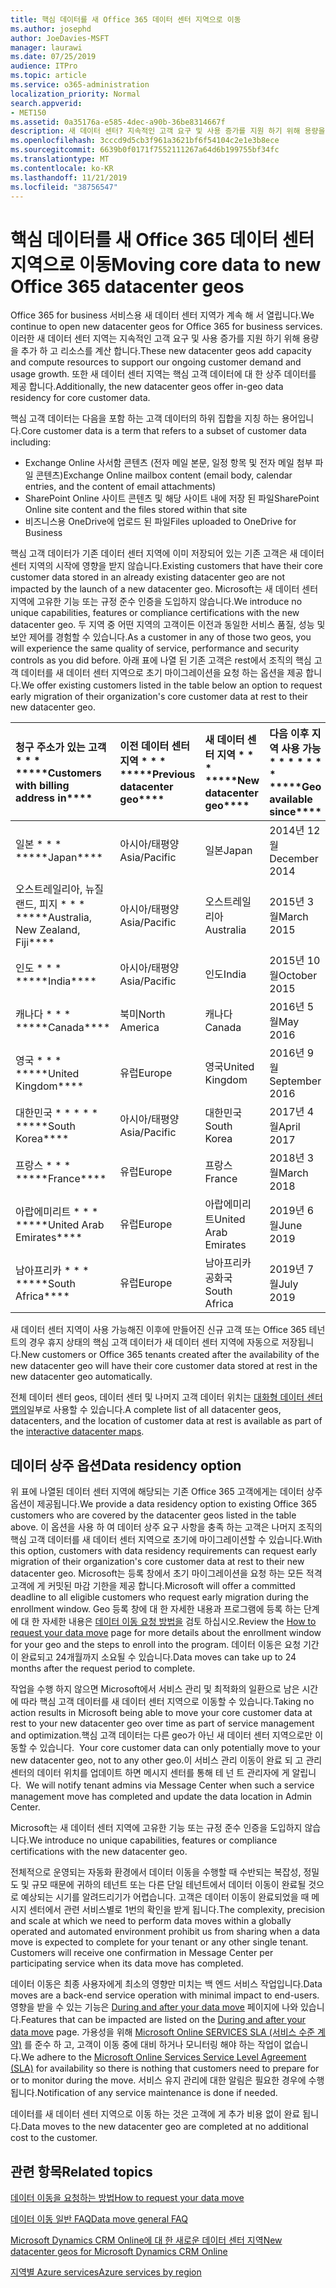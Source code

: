 ```yaml
---
title: 핵심 데이터를 새 Office 365 데이터 센터 지역으로 이동
ms.author: josephd
author: JoeDavies-MSFT
manager: laurawi
ms.date: 07/25/2019
audience: ITPro
ms.topic: article
ms.service: o365-administration
localization_priority: Normal
search.appverid:
- MET150
ms.assetid: 0a35176a-e585-4dec-a90b-36be8314667f
description: 새 데이터 센터? 지속적인 고객 요구 및 사용 증가를 지원 하기 위해 용량을 추가 하 고 리소스를 계산 합니다. 또한 새 데이터 센터 지역는 핵심 고객 데이터에 대 한 상주 데이터를 제공 합니다. 핵심 고객 데이터는 Microsoft Online Services 약관 (전자 메일 본문, 일정 항목 및 전자 메일 첨부 파일의 콘텐츠)과 SharePoint Online 사이트 콘텐츠 및 파일에 정의 된 고객 데이터의 하위 집합을 참조 하는 용어입니다. 해당 사이트 내에 저장 되 고 파일을 비즈니스용 OneDrive로 업로드 합니다.
ms.openlocfilehash: 3cccd9d5cb3f961a3621bf6f54104c2e1e3b8ece
ms.sourcegitcommit: 6639b0f0171f7552111267a64d6b199755bf34fc
ms.translationtype: MT
ms.contentlocale: ko-KR
ms.lasthandoff: 11/21/2019
ms.locfileid: "38756547"
---
```

# <a name="moving-core-data-to-new-office-365-datacenter-geos"></a><span data-ttu-id="a721e-105">핵심 데이터를 새 Office 365 데이터 센터 지역으로 이동</span><span class="sxs-lookup"><span data-stu-id="a721e-105">Moving core data to new Office 365 datacenter geos</span></span>

<span data-ttu-id="a721e-106">Office 365 for business 서비스용 새 데이터 센터 지역가 계속 해 서 열립니다.</span><span class="sxs-lookup"><span data-stu-id="a721e-106">We continue to open new datacenter geos for Office 365 for business services.</span></span> <span data-ttu-id="a721e-107">이러한 새 데이터 센터 지역는 지속적인 고객 요구 및 사용 증가를 지원 하기 위해 용량을 추가 하 고 리소스를 계산 합니다.</span><span class="sxs-lookup"><span data-stu-id="a721e-107">These new datacenter geos add capacity and compute resources to support our ongoing customer demand and usage growth.</span></span> <span data-ttu-id="a721e-108">또한 새 데이터 센터 지역는 핵심 고객 데이터에 대 한 상주 데이터를 제공 합니다.</span><span class="sxs-lookup"><span data-stu-id="a721e-108">Additionally, the new datacenter geos offer in-geo data residency for core customer data.</span></span> 

<span data-ttu-id="a721e-109">핵심 고객 데이터는 다음을 포함 하는 고객 데이터의 하위 집합을 지칭 하는 용어입니다.</span><span class="sxs-lookup"><span data-stu-id="a721e-109">Core customer data is a term that refers to a subset of customer data including:</span></span> 
- <span data-ttu-id="a721e-110">Exchange Online 사서함 콘텐츠 (전자 메일 본문, 일정 항목 및 전자 메일 첨부 파일 콘텐츠)</span><span class="sxs-lookup"><span data-stu-id="a721e-110">Exchange Online mailbox content (email body, calendar entries, and the content of email attachments)</span></span>
- <span data-ttu-id="a721e-111">SharePoint Online 사이트 콘텐츠 및 해당 사이트 내에 저장 된 파일</span><span class="sxs-lookup"><span data-stu-id="a721e-111">SharePoint Online site content and the files stored within that site</span></span>
- <span data-ttu-id="a721e-112">비즈니스용 OneDrive에 업로드 된 파일</span><span class="sxs-lookup"><span data-stu-id="a721e-112">Files uploaded to OneDrive for Business</span></span> 
  
<span data-ttu-id="a721e-113">핵심 고객 데이터가 기존 데이터 센터 지역에 이미 저장되어 있는 기존 고객은 새 데이터 센터 지역의 시작에 영향을 받지 않습니다.</span><span class="sxs-lookup"><span data-stu-id="a721e-113">Existing customers that have their core customer data stored in an already existing datacenter geo are not impacted by the launch of a new datacenter geo.</span></span> <span data-ttu-id="a721e-114">Microsoft는 새 데이터 센터 지역에 고유한 기능 또는 규정 준수 인증을 도입하지 않습니다.</span><span class="sxs-lookup"><span data-stu-id="a721e-114">We introduce no unique capabilities, features or compliance certifications with the new datacenter geo.</span></span> <span data-ttu-id="a721e-115">두 지역 중 어떤 지역의 고객이든 이전과 동일한 서비스 품질, 성능 및 보안 제어를 경험할 수 있습니다.</span><span class="sxs-lookup"><span data-stu-id="a721e-115">As a customer in any of those two geos, you will experience the same quality of service, performance and security controls as you did before.</span></span> <span data-ttu-id="a721e-116">아래 표에 나열 된 기존 고객은 rest에서 조직의 핵심 고객 데이터를 새 데이터 센터 지역으로 초기 마이그레이션을 요청 하는 옵션을 제공 합니다.</span><span class="sxs-lookup"><span data-stu-id="a721e-116">We offer existing customers listed in the table below an option to request early migration of their organization's core customer data at rest to their new datacenter geo.</span></span>
  
|<span data-ttu-id="a721e-117">청구 주소가 있는 고객 \* \* \* \*</span><span class="sxs-lookup"><span data-stu-id="a721e-117">\*\*\*\*Customers with billing address in\*\*\*\*</span></span>|<span data-ttu-id="a721e-118">이전 데이터 센터 지역 \* \* \* \*</span><span class="sxs-lookup"><span data-stu-id="a721e-118">\*\*\*\*Previous datacenter geo\*\*\*\*</span></span>|<span data-ttu-id="a721e-119">새 데이터 센터 지역 \* \* \* \*</span><span class="sxs-lookup"><span data-stu-id="a721e-119">\*\*\*\*New datacenter geo\*\*\*\*</span></span>|<span data-ttu-id="a721e-120">다음 이후 지역 사용 가능 \* \* \* \* \* \* \* \*</span><span class="sxs-lookup"><span data-stu-id="a721e-120">\*\*\*\*Geo available since\*\*\*\*</span></span>|
|:-----|:-----|:-----|:-----|
|<span data-ttu-id="a721e-121">일본 \* \* \* \*</span><span class="sxs-lookup"><span data-stu-id="a721e-121">\*\*\*\*Japan\*\*\*\*</span></span>| <span data-ttu-id="a721e-122">아시아/태평양</span><span class="sxs-lookup"><span data-stu-id="a721e-122">Asia/Pacific</span></span> | <span data-ttu-id="a721e-123">일본</span><span class="sxs-lookup"><span data-stu-id="a721e-123">Japan</span></span> | <span data-ttu-id="a721e-124">2014년 12월</span><span class="sxs-lookup"><span data-stu-id="a721e-124">December 2014</span></span> |
|<span data-ttu-id="a721e-125">오스트레일리아, 뉴질랜드, 피지 \* \* \* \*</span><span class="sxs-lookup"><span data-stu-id="a721e-125">\*\*\*\*Australia, New Zealand, Fiji\*\*\*\*</span></span>| <span data-ttu-id="a721e-126">아시아/태평양</span><span class="sxs-lookup"><span data-stu-id="a721e-126">Asia/Pacific</span></span> | <span data-ttu-id="a721e-127">오스트레일리아</span><span class="sxs-lookup"><span data-stu-id="a721e-127">Australia</span></span> | <span data-ttu-id="a721e-128">2015년 3월</span><span class="sxs-lookup"><span data-stu-id="a721e-128">March 2015</span></span> |
|<span data-ttu-id="a721e-129">인도 \* \* \* \*</span><span class="sxs-lookup"><span data-stu-id="a721e-129">\*\*\*\*India\*\*\*\*</span></span>| <span data-ttu-id="a721e-130">아시아/태평양</span><span class="sxs-lookup"><span data-stu-id="a721e-130">Asia/Pacific</span></span> | <span data-ttu-id="a721e-131">인도</span><span class="sxs-lookup"><span data-stu-id="a721e-131">India</span></span> | <span data-ttu-id="a721e-132">2015년 10월</span><span class="sxs-lookup"><span data-stu-id="a721e-132">October 2015</span></span> |
|<span data-ttu-id="a721e-133">캐나다 \* \* \* \*</span><span class="sxs-lookup"><span data-stu-id="a721e-133">\*\*\*\*Canada\*\*\*\*</span></span>| <span data-ttu-id="a721e-134">북미</span><span class="sxs-lookup"><span data-stu-id="a721e-134">North America</span></span> | <span data-ttu-id="a721e-135">캐나다</span><span class="sxs-lookup"><span data-stu-id="a721e-135">Canada</span></span> | <span data-ttu-id="a721e-136">2016년 5월</span><span class="sxs-lookup"><span data-stu-id="a721e-136">May 2016</span></span> |
|<span data-ttu-id="a721e-137">영국 \* \* \* \*</span><span class="sxs-lookup"><span data-stu-id="a721e-137">\*\*\*\*United Kingdom\*\*\*\*</span></span>| <span data-ttu-id="a721e-138">유럽</span><span class="sxs-lookup"><span data-stu-id="a721e-138">Europe</span></span> | <span data-ttu-id="a721e-139">영국</span><span class="sxs-lookup"><span data-stu-id="a721e-139">United Kingdom</span></span> | <span data-ttu-id="a721e-140">2016년 9월</span><span class="sxs-lookup"><span data-stu-id="a721e-140">September 2016</span></span> |
|<span data-ttu-id="a721e-141">대한민국 \* \* \* \* \* \*</span><span class="sxs-lookup"><span data-stu-id="a721e-141">\*\*\*\*South Korea\*\*\*\*</span></span>| <span data-ttu-id="a721e-142">아시아/태평양</span><span class="sxs-lookup"><span data-stu-id="a721e-142">Asia/Pacific</span></span> | <span data-ttu-id="a721e-143">대한민국</span><span class="sxs-lookup"><span data-stu-id="a721e-143">South Korea</span></span> | <span data-ttu-id="a721e-144">2017년 4월</span><span class="sxs-lookup"><span data-stu-id="a721e-144">April 2017</span></span> |
|<span data-ttu-id="a721e-145">프랑스 \* \* \* \*</span><span class="sxs-lookup"><span data-stu-id="a721e-145">\*\*\*\*France\*\*\*\*</span></span>| <span data-ttu-id="a721e-146">유럽</span><span class="sxs-lookup"><span data-stu-id="a721e-146">Europe</span></span> | <span data-ttu-id="a721e-147">프랑스</span><span class="sxs-lookup"><span data-stu-id="a721e-147">France</span></span> | <span data-ttu-id="a721e-148">2018년 3월</span><span class="sxs-lookup"><span data-stu-id="a721e-148">March 2018</span></span> |
|<span data-ttu-id="a721e-149">아랍에미리트 \* \* \* \*</span><span class="sxs-lookup"><span data-stu-id="a721e-149">\*\*\*\*United Arab Emirates\*\*\*\*</span></span>| <span data-ttu-id="a721e-150">유럽</span><span class="sxs-lookup"><span data-stu-id="a721e-150">Europe</span></span> | <span data-ttu-id="a721e-151">아랍에미리트</span><span class="sxs-lookup"><span data-stu-id="a721e-151">United Arab Emirates</span></span> | <span data-ttu-id="a721e-152">2019년 6월</span><span class="sxs-lookup"><span data-stu-id="a721e-152">June 2019</span></span> |
|<span data-ttu-id="a721e-153">남아프리카 \* \* \* \*</span><span class="sxs-lookup"><span data-stu-id="a721e-153">\*\*\*\*South Africa\*\*\*\*</span></span>| <span data-ttu-id="a721e-154">유럽</span><span class="sxs-lookup"><span data-stu-id="a721e-154">Europe</span></span> | <span data-ttu-id="a721e-155">남아프리카 공화국</span><span class="sxs-lookup"><span data-stu-id="a721e-155">South Africa</span></span> | <span data-ttu-id="a721e-156">2019년 7월</span><span class="sxs-lookup"><span data-stu-id="a721e-156">July 2019</span></span> |
  
<span data-ttu-id="a721e-157">새 데이터 센터 지역이 사용 가능해진 이후에 만들어진 신규 고객 또는 Office 365 테넌트의 경우 휴지 상태의 핵심 고객 데이터가 새 데이터 센터 지역에 자동으로 저장됩니다.</span><span class="sxs-lookup"><span data-stu-id="a721e-157">New customers or Office 365 tenants created after the availability of the new datacenter geo will have their core customer data stored at rest in the new datacenter geo automatically.</span></span>
  
<span data-ttu-id="a721e-158">전체 데이터 센터 geos, 데이터 센터 및 나머지 고객 데이터 위치는 [대화형 데이터 센터 맵의](https://office.com/datamaps)일부로 사용할 수 있습니다.</span><span class="sxs-lookup"><span data-stu-id="a721e-158">A complete list of all datacenter geos, datacenters, and the location of customer data at rest is available as part of the [interactive datacenter maps](https://office.com/datamaps).</span></span> 
  
## <a name="data-residency-option"></a><span data-ttu-id="a721e-159">데이터 상주 옵션</span><span class="sxs-lookup"><span data-stu-id="a721e-159">Data residency option</span></span>

<span data-ttu-id="a721e-160">위 표에 나열된 데이터 센터 지역에 해당되는 기존 Office 365 고객에게는 데이터 상주 옵션이 제공됩니다.</span><span class="sxs-lookup"><span data-stu-id="a721e-160">We provide a data residency option to existing Office 365 customers who are covered by the datacenter geos listed in the table above.</span></span> <span data-ttu-id="a721e-161">이 옵션을 사용 하 여 데이터 상주 요구 사항을 충족 하는 고객은 나머지 조직의 핵심 고객 데이터를 새 데이터 센터 지역으로 초기에 마이그레이션할 수 있습니다.</span><span class="sxs-lookup"><span data-stu-id="a721e-161">With this option, customers with data residency requirements can request early migration of their organization's core customer data at rest to their new datacenter geo.</span></span>  <span data-ttu-id="a721e-162">Microsoft는 등록 창에서 초기 마이그레이션을 요청 하는 모든 적격 고객에 게 커밋된 마감 기한을 제공 합니다.</span><span class="sxs-lookup"><span data-stu-id="a721e-162">Microsoft will offer a committed deadline to all eligible customers who request early migration during the enrollment window.</span></span>  <span data-ttu-id="a721e-163">Geo 등록 창에 대 한 자세한 내용과 프로그램에 등록 하는 단계에 대 한 자세한 내용은 [데이터 이동 요청 방법을](request-your-data-move.md) 검토 하십시오.</span><span class="sxs-lookup"><span data-stu-id="a721e-163">Review the [How to request your data move](request-your-data-move.md) page for more details about the enrollment window for your geo and the steps to enroll into the program.</span></span>  <span data-ttu-id="a721e-164">데이터 이동은 요청 기간이 완료되고 24개월까지 소요될 수 있습니다.</span><span class="sxs-lookup"><span data-stu-id="a721e-164">Data moves can take up to 24 months after the request period to complete.</span></span>

<span data-ttu-id="a721e-165">작업을 수행 하지 않으면 Microsoft에서 서비스 관리 및 최적화의 일환으로 남은 시간에 따라 핵심 고객 데이터를 새 데이터 센터 지역으로 이동할 수 있습니다.</span><span class="sxs-lookup"><span data-stu-id="a721e-165">Taking no action results in Microsoft being able to move your core customer data at rest to your new datacenter geo over time as part of service management and optimization.</span></span><span data-ttu-id="a721e-166">핵심 고객 데이터는 다른 geo가 아닌 새 데이터 센터 지역으로만 이동할 수 있습니다.</span><span class="sxs-lookup"><span data-stu-id="a721e-166">  Your core customer data can only potentially move to your new datacenter geo, not to any other geo.</span></span><span data-ttu-id="a721e-167">이 서비스 관리 이동이 완료 되 고 관리 센터의 데이터 위치를 업데이트 하면 메시지 센터를 통해 테 넌 트 관리자에 게 알립니다.</span><span class="sxs-lookup"><span data-stu-id="a721e-167">  We will notify tenant admins via Message Center when such a service management move has completed and update the data location in Admin Center.</span></span>
   
<span data-ttu-id="a721e-168">Microsoft는 새 데이터 센터 지역에 고유한 기능 또는 규정 준수 인증을 도입하지 않습니다.</span><span class="sxs-lookup"><span data-stu-id="a721e-168">We introduce no unique capabilities, features or compliance certifications with the new datacenter geo.</span></span>
    
<span data-ttu-id="a721e-p106">전체적으로 운영되는 자동화 환경에서 데이터 이동을 수행할 때 수반되는 복잡성, 정밀도 및 규모 때문에 귀하의 테넌트 또는 다른 단일 테넌트에서 데이터 이동이 완료될 것으로 예상되는 시기를 알려드리기가 어렵습니다. 고객은 데이터 이동이 완료되었을 때 메시지 센터에서 관련 서비스별로 1번의 확인을 받게 됩니다.</span><span class="sxs-lookup"><span data-stu-id="a721e-p106">The complexity, precision and scale at which we need to perform data moves within a globally operated and automated environment prohibit us from sharing when a data move is expected to complete for your tenant or any other single tenant. Customers will receive one confirmation in Message Center per participating service when its data move has completed.</span></span> 
    
<span data-ttu-id="a721e-171">데이터 이동은 최종 사용자에게 최소의 영향만 미치는 백 엔드 서비스 작업입니다.</span><span class="sxs-lookup"><span data-stu-id="a721e-171">Data moves are a back-end service operation with minimal impact to end-users.</span></span> <span data-ttu-id="a721e-172">영향을 받을 수 있는 기능은 [During and after your data move](during-and-after-your-data-move.md) 페이지에 나와 있습니다.</span><span class="sxs-lookup"><span data-stu-id="a721e-172">Features that can be impacted are listed on the [During and after your data move](during-and-after-your-data-move.md) page.</span></span> <span data-ttu-id="a721e-173">가용성을 위해 [Microsoft Online SERVICES SLA (서비스 수준 계약)](https://go.microsoft.com/fwlink/p/?LinkId=523897) 를 준수 하 고, 고객이 이동 중에 대비 하거나 모니터링 해야 하는 작업이 없습니다.</span><span class="sxs-lookup"><span data-stu-id="a721e-173">We adhere to the [Microsoft Online Services Service Level Agreement (SLA)](https://go.microsoft.com/fwlink/p/?LinkId=523897) for availability so there is nothing that customers need to prepare for or to monitor during the move.</span></span> <span data-ttu-id="a721e-174">서비스 유지 관리에 대한 알림은 필요한 경우에 수행됩니다.</span><span class="sxs-lookup"><span data-stu-id="a721e-174">Notification of any service maintenance is done if needed.</span></span> 

<span data-ttu-id="a721e-175">데이터를 새 데이터 센터 지역으로 이동 하는 것은 고객에 게 추가 비용 없이 완료 됩니다.</span><span class="sxs-lookup"><span data-stu-id="a721e-175">Data moves to the new datacenter geo are completed at no additional cost to the customer.</span></span>
    
## <a name="related-topics"></a><span data-ttu-id="a721e-176">관련 항목</span><span class="sxs-lookup"><span data-stu-id="a721e-176">Related topics</span></span> 
 
[<span data-ttu-id="a721e-177">데이터 이동을 요청하는 방법</span><span class="sxs-lookup"><span data-stu-id="a721e-177">How to request your data move</span></span>](request-your-data-move.md)
    
[<span data-ttu-id="a721e-178">데이터 이동 일반 FAQ</span><span class="sxs-lookup"><span data-stu-id="a721e-178">Data move general FAQ</span></span>](data-move-faq.md)
  
[<span data-ttu-id="a721e-179">Microsoft Dynamics CRM Online에 대 한 새로운 데이터 센터 지역</span><span class="sxs-lookup"><span data-stu-id="a721e-179">New datacenter geos for Microsoft Dynamics CRM Online</span></span>](https://go.microsoft.com/fwlink/p/?Linkid=615924)
  
[<span data-ttu-id="a721e-180">지역별 Azure services</span><span class="sxs-lookup"><span data-stu-id="a721e-180">Azure services by region</span></span>](https://azure.microsoft.com/regions/)
